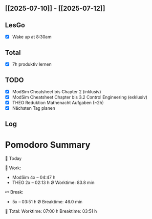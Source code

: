 ## [[2025-07-10]] - [[2025-07-12]]
## LesGo
- [x] Wake up at 8:30am
## Total
- [x] 7h produktiv lernen 
## TODO
- [x] ModSim Cheatsheet bis Chapter 2 (inklusiv) 
- [x] ModSim Cheatsheet Chapter bis 3.2 Control Engineering (exklusiv)
- [x] THEO Reduktion Mathenacht Aufgaben (~2h)
- [x] Nächsten Tag planen
## Log

# Pomodoro Summary

📅 Today

🍅 Work:
- ModSim      4x – 04:47 h
- THEO        2x – 02:13 h
Ø Worktime: 83.8 min

💤 Break:
- 5x – 03:51 h
Ø Breaktime: 46.0 min

🧠 Total:
Worktime:  07:00 h
Breaktime: 03:51 h

